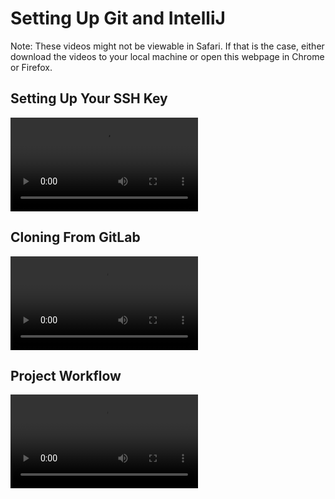 # Setting Up Git and IntelliJ
Note: These videos might not be viewable in Safari. If that is the case, either download the videos to your local machine or open this webpage in Chrome or Firefox.

## Setting Up Your SSH Key
![](videos/Mac_SSH_Key.mp4)


## Cloning From GitLab
![](videos/Mac_Gitlab_Cloning.mp4)


## Project Workflow
![](videos/Mac_Project_Workflow.mp4)
